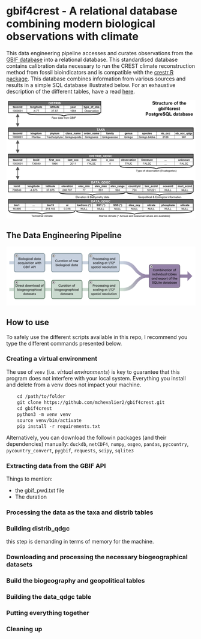# gbif4crest - A relational database combining modern biological observations with climate

This data engineering pipeline accesses and curates observations from the [GBIF database](https://www.gbif.org) into a relational database. This standardised database contains calibration data necessary to run the CREST climate reconstruction method from fossil bioindicators and is compatible with the [crestr R package](https://www.manuelchevalier.com/crestr/index.html). This database combines information from various sources and results in a simple SQL database illustrated below. For an exhaustive description of the different tables, have a read [here](https://www.manuelchevalier.com/crestr/articles/calibration-data.html).

![The relationship diagram of the gbif4crest database](jungle/fig-gbiftables_v1.png?raw=true "The relationship diagram of the gbif4crest database")



## The Data Engineering Pipeline

![The data analysis pipeline of this project](jungle/pipeline_diagram/pipeline_diagram.001.png?raw=true "The data analysis pipeline of this project")


## How to use

To safely use the different scripts available in this repo, I recommend you type the different commands presented below.


### Creating a virtual environment

The use of `venv` (i.e. _virtual environments_) is key to guarantee that this program does not interfere with your local system. Everything you install and delete from a venv does not impact your machine.


```
    cd /path/to/folder
    git clone https://github.com/mchevalier2/gbif4crest.git
    cd gbif4crest
    python3 -m venv venv
    source venv/bin/activate
    pip install -r requirements.txt
```


Alternatively, you can download the followin packages (and their dependencies) manually:  `duckdb`, `netCDF4`, `numpy`, `osgeo`, `pandas`, `pycountry`, `pycountry_convert`, `pygbif`, `requests`, `scipy`, `sqlite3`


### Extracting data from the GBIF API

Things to mention:
  - the gbif_pwd.txt file
  - The duration


### Processing the data as the taxa and distrib tables



### Building distrib_qdgc
this step is demanding in terms of memory for the machine.



### Downloading and processing the necessary biogeographical datasets



### Build the biogeography and geopolitical tables



### Building the data_qdgc table



### Putting everything together



### Cleaning up

